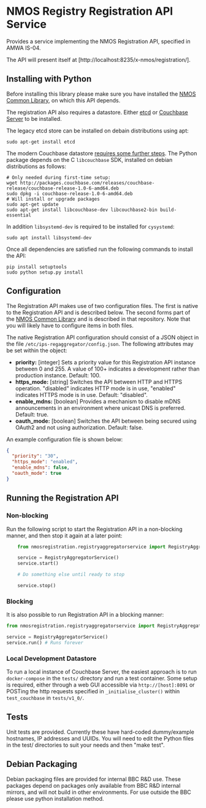 # NMOS Registry Registration API Service

Provides a service implementing the NMOS Registration API, specified in AMWA IS-04.

The API will present itself at [http://localhost:8235/x-nmos/registration/].

## Installing with Python

Before installing this library please make sure you have installed the [NMOS Common Library](https://github.com/bbc/nmos-common), on which this API depends.

The registration API also requires a datastore. Either [etcd](https://github.com/coreos/etcd) or [Couchbase Server](https://www.couchbase.com) to be installed.

The legacy etcd store can be installed on debain distributions using apt:

```
sudo apt-get install etcd

```

The modern Couchbase datastore [requires some further steps](https://docs.couchbase.com/python-sdk/2.5/start-using-sdk.html). The Python package depends on the C `libcouchbase` SDK, installed on debian distributions as follows:

```
# Only needed during first-time setup:
wget http://packages.couchbase.com/releases/couchbase-release/couchbase-release-1.0-6-amd64.deb
sudo dpkg -i couchbase-release-1.0-6-amd64.deb
# Will install or upgrade packages
sudo apt-get update
sudo apt-get install libcouchbase-dev libcouchbase2-bin build-essential
```

In addition `libsystemd-dev` is required to  be installed for `cysystemd`:

```
sudo apt install libsystemd-dev
```

Once all dependencies are satisfied run the following commands to install the API:

```
pip install setuptools
sudo python setup.py install
```

## Configuration

The Registration API makes use of two configuration files. The first is native to the Registration API and is described below. The second forms part of the [NMOS Common Library](https://github.com/bbc/nmos-common) and is described in that repository. Note that you will likely have to configure items in both files.

The native Registration API configuration should consist of a JSON object in the file `/etc/ips-regaggregator/config.json`. The following attributes may be set within the object:

*   **priority:** \[integer\] Sets a priority value for this Registration API instance between 0 and 255. A value of 100+ indicates a development rather than production instance. Default: 100.
*   **https_mode:** \[string\] Switches the API between HTTP and HTTPS operation. "disabled" indicates HTTP mode is in use, "enabled" indicates HTTPS mode is in use. Default: "disabled".
*   **enable_mdns:** \[boolean\] Provides a mechanism to disable mDNS announcements in an environment where unicast DNS is preferred. Default: true.
*   **oauth_mode:** \[boolean\] Switches the API between being secured using OAuth2 and not using authorization. Default: false.

An example configuration file is shown below:

```json
{
  "priority": "30",
  "https_mode": "enabled",
  "enable_mdns": false,
  "oauth_mode": true
}
```

## Running the Registration API

### Non-blocking

Run the following script to start the Registration API in a non-blocking manner, and then stop it again at a later point:

```Python
    from nmosregistration.registryaggregatorservice import RegistryAggregatorService

    service = RegistryAggregatorService()
    service.start()

    # Do something else until ready to stop

    service.stop()
```

### Blocking

It is also possible to run Registration API in a blocking manner:

```python
from nmosregistration.registryaggregatorservice import RegistryAggregatorService

service = RegistryAggregatorService()
service.run() # Runs forever
```

### Local Development Datastore

To run a local instance of Couchbase Server, the easiest approach is to run `docker-compose` in the `tests/` directory and run a test container. Some setup is required, either through a web GUI accessible via `http://[host]:8091` or POSTing the http requests specified in `_initialise_cluster()` within `test_couchbase` in `tests/v1_0/`.

## Tests

Unit tests are provided.  Currently these have hard-coded dummy/example hostnames, IP addresses and UUIDs.  You will need to edit the Python files in the test/ directories to suit your needs and then "make test".

## Debian Packaging

Debian packaging files are provided for internal BBC R&D use.
These packages depend on packages only available from BBC R&D internal mirrors, and will not build in other environments. For use outside the BBC please use python installation method.
